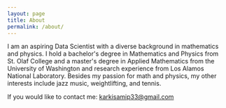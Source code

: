 ```yaml
---
layout: page
title: About
permalink: /about/
---
```


I am an aspiring Data Scientist with a diverse background in mathematics and physics. I hold a bachelor's degree in Mathematics and Physics from St. Olaf College and a master's degree in Applied Mathematics from the University of Washington and research experience from Los Alamos National Laboratory. Besides my passion for math and physics, my other interests include jazz music, weightlifting, and tennis.

If you would like to contact me:
karkisamip33@gmail.com